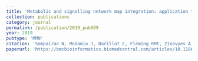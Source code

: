 ```yaml
---
title: 'Metabolic and signalling network map integration: application to cross-talk studies and omics data analysis in cancer'
collection: publications
category: journal
permalink: /publication/2019_pub089
year: 2019
pubtype: 'MMN'
citation: 'Sompairac N, Modamio J, Barillot E, Fleming RMT, Zinovyev A, Kuperstein I. <a href="https://bmcbioinformatics.biomedcentral.com/articles/10.1186/s12859-019-2682-z">Metabolic and signalling network map integration: application to cross-talk studies and omics data analysis in cancer</a>. 2019. <i>BMC Bioinformatics</i> 20(Suppl 4):140.'
paperurl: 'https://bmcbioinformatics.biomedcentral.com/articles/10.1186/s12859-019-2682-z'
---
```


